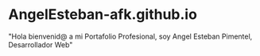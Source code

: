 # AngelEsteban-afk.github.io
"Hola bienvenid@ a mi Portafolio Profesional, soy Angel Esteban Pimentel, Desarrollador Web"
